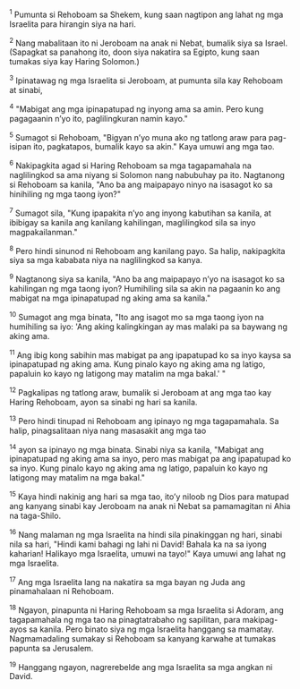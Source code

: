 <sup>1</sup>
Pumunta si Rehoboam sa Shekem, kung saan nagtipon ang lahat ng mga Israelita para hirangin siya na hari. 

<sup>2</sup>
Nang mabalitaan ito ni Jeroboam na anak ni Nebat, bumalik siya sa Israel. (Sapagkat sa panahong ito, doon siya nakatira sa Egipto, kung saan tumakas siya kay Haring Solomon.) 

<sup>3</sup>
Ipinatawag ng mga Israelita si Jeroboam, at pumunta sila kay Rehoboam at sinabi, 

<sup>4</sup>
"Mabigat ang mga ipinapatupad ng inyong ama sa amin. Pero kung pagagaanin nʼyo ito, paglilingkuran namin kayo." 

<sup>5</sup>
Sumagot si Rehoboam, "Bigyan nʼyo muna ako ng tatlong araw para pag-isipan ito, pagkatapos, bumalik kayo sa akin." Kaya umuwi ang mga tao. 

<sup>6</sup>
Nakipagkita agad si Haring Rehoboam sa mga tagapamahala na naglilingkod sa ama niyang si Solomon nang nabubuhay pa ito. Nagtanong si Rehoboam sa kanila, "Ano ba ang maipapayo ninyo na isasagot ko sa hinihiling ng mga taong iyon?" 

<sup>7</sup>
Sumagot sila, "Kung ipapakita nʼyo ang inyong kabutihan sa kanila, at ibibigay sa kanila ang kanilang kahilingan, maglilingkod sila sa inyo magpakailanman." 

<sup>8</sup>
Pero hindi sinunod ni Rehoboam ang kanilang payo. Sa halip, nakipagkita siya sa mga kababata niya na naglilingkod sa kanya. 

<sup>9</sup>
Nagtanong siya sa kanila, "Ano ba ang maipapayo nʼyo na isasagot ko sa kahilingan ng mga taong iyon? Humihiling sila sa akin na pagaanin ko ang mabigat na mga ipinapatupad ng aking ama sa kanila." 

<sup>10</sup>
Sumagot ang mga binata, "Ito ang isagot mo sa mga taong iyon na humihiling sa iyo: 'Ang aking kalingkingan ay mas malaki pa sa baywang ng aking ama. 

<sup>11</sup>
Ang ibig kong sabihin mas mabigat pa ang ipapatupad ko sa inyo kaysa sa ipinapatupad ng aking ama. Kung pinalo kayo ng aking ama ng latigo, papaluin ko kayo ng latigong may matalim na mga bakal.' " 

<sup>12</sup>
Pagkalipas ng tatlong araw, bumalik si Jeroboam at ang mga tao kay Haring Rehoboam, ayon sa sinabi ng hari sa kanila. 

<sup>13</sup>
Pero hindi tinupad ni Rehoboam ang ipinayo ng mga tagapamahala. Sa halip, pinagsalitaan niya nang masasakit ang mga tao 

<sup>14</sup>
ayon sa ipinayo ng mga binata. Sinabi niya sa kanila, "Mabigat ang ipinapatupad ng aking ama sa inyo, pero mas mabigat pa ang ipapatupad ko sa inyo. Kung pinalo kayo ng aking ama ng latigo, papaluin ko kayo ng latigong may matalim na mga bakal." 

<sup>15</sup>
Kaya hindi nakinig ang hari sa mga tao, itoʼy niloob ng Dios para matupad ang kanyang sinabi kay Jeroboam na anak ni Nebat sa pamamagitan ni Ahia na taga-Shilo. 

<sup>16</sup>
Nang malaman ng mga Israelita na hindi sila pinakinggan ng hari, sinabi nila sa hari, "Hindi kami bahagi ng lahi ni David! Bahala ka na sa iyong kaharian! Halikayo mga Israelita, umuwi na tayo!" Kaya umuwi ang lahat ng mga Israelita. 

<sup>17</sup>
Ang mga Israelita lang na nakatira sa mga bayan ng Juda ang pinamahalaan ni Rehoboam. 

<sup>18</sup>
Ngayon, pinapunta ni Haring Rehoboam sa mga Israelita si Adoram, ang tagapamahala ng mga tao na pinagtatrabaho ng sapilitan, para makipag-ayos sa kanila. Pero binato siya ng mga Israelita hanggang sa mamatay. Nagmamadaling sumakay si Rehoboam sa kanyang karwahe at tumakas papunta sa Jerusalem. 

<sup>19</sup>
Hanggang ngayon, nagrerebelde ang mga Israelita sa mga angkan ni David.